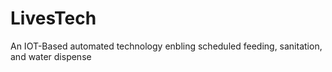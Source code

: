 # LivesTech
An IOT-Based automated technology enbling scheduled feeding, sanitation, and water dispense
